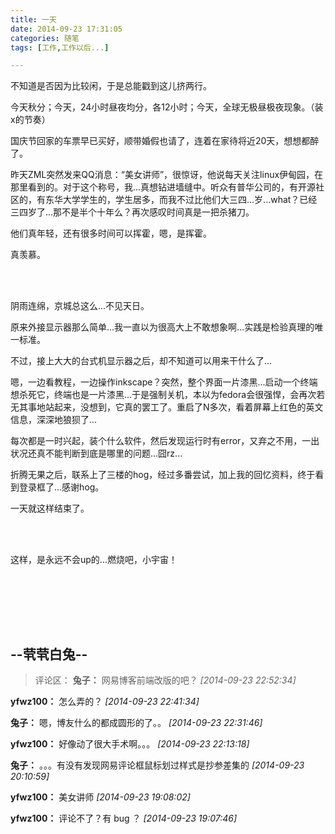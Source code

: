 ```yaml
---
title: 一天
date: 2014-09-23 17:31:05
categories: 随笔
tags: [工作,工作以后...]

---
```

不知道是否因为比较闲，于是总能戳到这儿挤两行。

今天秋分；今天，24小时昼夜均分，各12小时；今天，全球无极昼极夜现象。（装x的节奏）

国庆节回家的车票早已买好，顺带婚假也请了，连着在家待将近20天，想想都醉了。

昨天ZML突然发来QQ消息：“美女讲师”，很惊讶，他说每天关注linux伊甸园，在那里看到的。对于这个称号，我...真想钻进墙缝中。听众有普华公司的，有开源社区的，有东华大学学生的，学生居多，而我不过比他们大三四...岁...what？已经三四岁了...那不是半个十年么？再次感叹时间真是一把杀猪刀。

他们真年轻，还有很多时间可以挥霍，嗯，是挥霍。

真羡慕。

<br /><br />

阴雨连绵，京城总这么...不见天日。

原来外接显示器那么简单...我一直以为很高大上不敢想象啊...实践是检验真理的唯一标准。

不过，接上大大的台式机显示器之后，却不知道可以用来干什么了...

嗯，一边看教程，一边操作inkscape？突然，整个界面一片漆黑...启动一个终端想杀死它，终端也是一片漆黑...于是强制关机，本以为fedora会很强悍，会再次若无其事地站起来，没想到，它真的罢工了。重启了N多次，看着屏幕上红色的英文信息，深深地狼狈了...

每次都是一时兴起，装个什么软件，然后发现运行时有error，又弃之不用，一出状况还真不能判断到底是哪里的问题...囧rz...

折腾无果之后，联系上了三楼的hog，经过多番尝试，加上我的回忆资料，终于看到登录框了...感谢hog。

一天就这样结束了。

<br /><br />

这样，是永远不会up的...燃烧吧，小宇宙！

<br /><br />

<br /><br />

--茕茕白兔--
---
>评论区：
>**兔子：** 网易博客前端改版的吧？  *[2014-09-23 22:52:34]*
>
**yfwz100：** 怎么弄的？  *[2014-09-23 22:41:34]*
>
**兔子：** 嗯，博友什么的都成圆形的了。。  *[2014-09-23 22:31:46]*
>
**yfwz100：** 好像动了很大手术啊。。。  *[2014-09-23 22:13:18]*
>
**兔子：** 。。。有没有发现网易评论框鼠标划过样式是抄参差集的  *[2014-09-23 20:10:59]*
>
**yfwz100：** 美女讲师  *[2014-09-23 19:08:02]*
>
**yfwz100：** 评论不了？有 bug ？  *[2014-09-23 19:07:46]*
>
